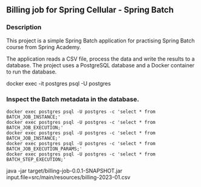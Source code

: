 ## Billing job for Spring Cellular - Spring Batch

### Description
This project is a simple Spring Batch application for practising Spring Batch course from Spring Academy.

The application reads a CSV file, process the data and write the results to a database. The project uses a PostgreSQL database and a Docker container to run the database.


docker exec -it postgres psql -U postgres

### Inspect the Batch metadata in the database.
```shell
docker exec postgres psql -U postgres -c 'select * from BATCH_JOB_INSTANCE;'
docker exec postgres psql -U postgres -c 'select * from BATCH_JOB_EXECUTION;'
docker exec postgres psql -U postgres -c 'select * from BATCH_JOB_INSTANCE;'
docker exec postgres psql -U postgres -c 'select * from BATCH_JOB_EXECUTION_PARAMS;'
docker exec postgres psql -U postgres -c 'select * from BATCH_STEP_EXECUTION;'
```

java -jar target/billing-job-0.0.1-SNAPSHOT.jar input.file=src/main/resources/billing-2023-01.csv
